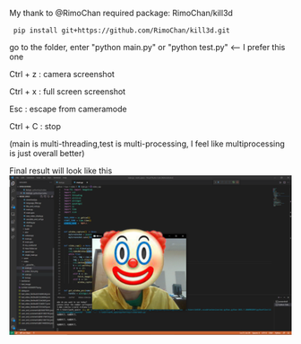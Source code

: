 My thank to @RimoChan
required package: RimoChan/kill3d

     pip install git+https://github.com/RimoChan/kill3d.git
  go to the folder, enter "python main.py" or "python test.py" <-- I prefer this one
  
  Ctrl + z : camera screenshot
  
  Ctrl + x : full screen screenshot
  
  Esc : escape from cameramode
  
  Ctrl + C : stop

(main is multi-threading,test is multi-processing, I feel like multiprocessing is just overall better)

<h>Final result will look like this</h>
<br>
<img src='https://github.com/DAF201/toys/blob/main/video/11.238277196884155.png'>
